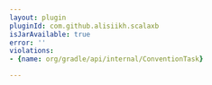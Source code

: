 ```yaml
---
layout: plugin
pluginId: com.github.alisiikh.scalaxb
isJarAvailable: true
error: ''
violations:
- {name: org/gradle/api/internal/ConventionTask}

---
```

